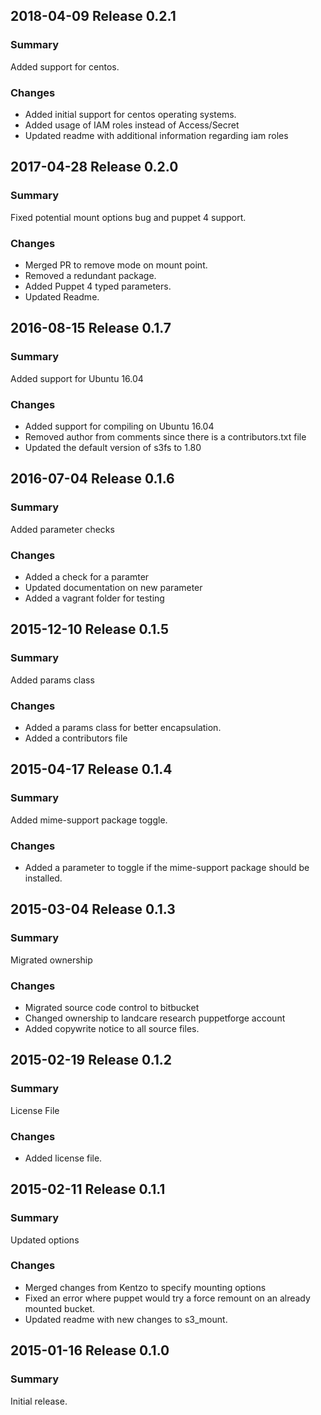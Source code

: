 ## 2018-04-09 Release 0.2.1
### Summary
Added support for centos.

### Changes
  - Added initial support for centos operating systems.
  - Added usage of IAM roles instead of Access/Secret
  - Updated readme with additional information regarding iam roles

## 2017-04-28 Release 0.2.0
### Summary
Fixed potential mount options bug and puppet 4 support.

### Changes
  - Merged PR to remove mode on mount point.
  - Removed a redundant package.
  - Added Puppet 4 typed parameters.
  - Updated Readme.


## 2016-08-15 Release 0.1.7
### Summary
Added support for Ubuntu 16.04

### Changes
  - Added support for compiling on Ubuntu 16.04
  - Removed author from comments since there is a contributors.txt file
  - Updated the default version of s3fs to 1.80

## 2016-07-04 Release 0.1.6
### Summary
Added parameter checks

### Changes
  - Added a check for a paramter
  - Updated documentation on new parameter
  - Added a vagrant folder for testing

## 2015-12-10 Release 0.1.5
### Summary
Added params class

### Changes
  - Added a params class for better encapsulation.
  - Added a contributors file

## 2015-04-17 Release 0.1.4
### Summary
Added mime-support package toggle.

### Changes
  - Added a parameter to toggle if the mime-support package should be installed.

## 2015-03-04 Release 0.1.3
### Summary
Migrated ownership

### Changes
  - Migrated source code control to bitbucket
  - Changed ownership to landcare research puppetforge account
  - Added copywrite notice to all source files.
  
## 2015-02-19 Release 0.1.2
### Summary
License File

### Changes
 - Added license file.

## 2015-02-11 Release 0.1.1
### Summary
Updated options

### Changes
- Merged changes from Kentzo to specify mounting options
- Fixed an error where puppet would try a force remount on an already mounted bucket.
- Updated readme with new changes to s3_mount.

## 2015-01-16 Release 0.1.0
### Summary
Initial release.

